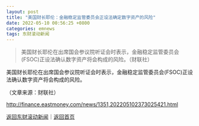 ```yaml
---
layout: post
title: "美国财长耶伦：金融稳定监管委员会正设法确定数字资产的风险"
date: 2022-05-10 00:56:25 +0800
categories: emnews
tags: 东财滚动新闻
---
```

> 美国财长耶伦在出席国会参议院听证会时表示，金融稳定监管委员会(FSOC)正设法确认数字资产将会构成的风险。（财联社）

<p>美国财长耶伦在出席国会参议院听证会时表示，金融稳定监管委员会(FSOC)正设法确认数字资产将会构成的风险。 </p><p class="em_media">（文章来源：财联社）</p>

<http://finance.eastmoney.com/news/1351,202205102373025421.html>

[返回东财滚动新闻](//finews.withounder.com/emnews/)｜[返回首页](//finews.withounder.com/)